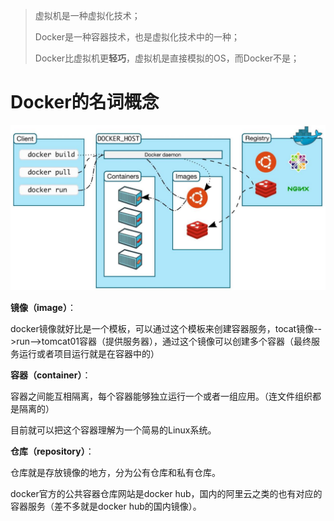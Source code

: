 > 虚拟机是一种虚拟化技术；
>
> Docker是一种容器技术，也是虚拟化技术中的一种；
>
> Docker比虚拟机更**轻巧**，虚拟机是直接模拟的OS，而Docker不是；

# Docker的名词概念

![img](./images/001.jpg)

**镜像（image）**：

docker镜像就好比是一个模板，可以通过这个模板来创建容器服务，tocat镜像-->run-->tomcat01容器（提供服务器），通过这个镜像可以创建多个容器（最终服务运行或者项目运行就是在容器中的）

**容器（container）**：

容器之间能互相隔离，每个容器能够独立运行一个或者一组应用。（连文件组织都是隔离的）

目前就可以把这个容器理解为一个简易的Linux系统。

**仓库（repository）**：

仓库就是存放镜像的地方，分为公有仓库和私有仓库。

docker官方的公共容器仓库网站是docker hub，国内的阿里云之类的也有对应的容器服务（差不多就是docker hub的国内镜像）。